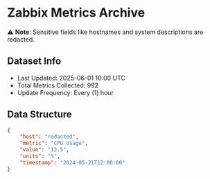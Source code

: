 # Zabbix Metrics Archive

⚠️ **Note**: Sensitive fields like hostnames and system descriptions are redacted.

## Dataset Info
- Last Updated: 2025-06-01 10:00 UTC
- Total Metrics Collected: 992
- Update Frequency: Every (1) hour

## Data Structure
```json
{
    "host": "redacted",
    "metric": "CPU Usage",
    "value": "12.5",
    "units": "%",
    "timestamp": "2024-05-21T12:00:00"
}
```
